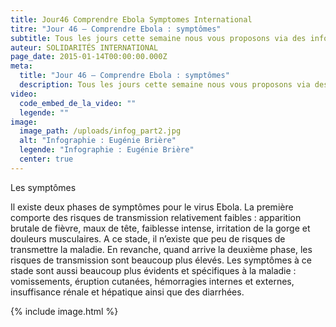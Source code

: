 ```yaml
---
title: Jour46 Comprendre Ebola Symptomes International
titre: "Jour 46 – Comprendre Ebola : symptômes"
subtitle: Tous les jours cette semaine nous vous proposons via des infographies de mieux comprendre le virus Ebola...
auteur: SOLIDARITÉS INTERNATIONAL
page_date: 2015-01-14T00:00:00.000Z
meta:
  title: "Jour 46 – Comprendre Ebola : symptômes"
  description: Tous les jours cette semaine nous vous proposons via des infographies de mieux comprendre le virus Ebola...
video:
  code_embed_de_la_video: ""
  legende: ""
image:
  image_path: /uploads/infog_part2.jpg
  alt: "Infographie : Eugénie Brière"
  legende: "Infographie : Eugénie Brière"
  center: true
---
```

Les sympt&ocirc;mes

Il existe deux phases de sympt&ocirc;mes pour le virus Ebola. La premi&egrave;re comporte des risques de transmission relativement faibles : apparition brutale de fi&egrave;vre, maux de t&ecirc;te, faiblesse intense, irritation de la gorge et douleurs musculaires. A ce stade, il n’existe que peu de risques de transmettre la maladie. En revanche, quand arrive la deuxi&egrave;me phase, les risques de transmission sont beaucoup plus &eacute;lev&eacute;s. Les sympt&ocirc;mes &agrave; ce stade sont aussi beaucoup plus &eacute;vidents et sp&eacute;cifiques &agrave; la maladie : vomissements, &eacute;ruption cutan&eacute;es, h&eacute;morragies internes et externes, insuffisance r&eacute;nale et h&eacute;patique ainsi que des diarrh&eacute;es.

{% include image.html %}